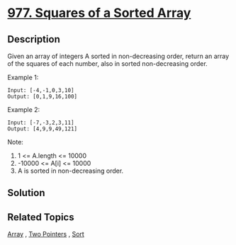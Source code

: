 # [977. Squares of a Sorted Array](https://leetcode.com/problems/squares-of-a-sorted-array)

## Description

Given an array of integers A sorted in non-decreasing order, return an array of the squares of each number, also in sorted non-decreasing order.

Example 1:

```
Input: [-4,-1,0,3,10]
Output: [0,1,9,16,100]
```

Example 2:

```
Input: [-7,-3,2,3,11]
Output: [4,9,9,49,121]
```

Note:

1. 1 <= A.length <= 10000
2. -10000 <= A[i] <= 10000
3. A is sorted in non-decreasing order.

## Solution

## Related Topics

[Array](https://leetcode.com/tag/array/) , [Two Pointers](https://leetcode.com/tag/two-pointers/) , [Sort](https://leetcode.com/tag/sort/) 
